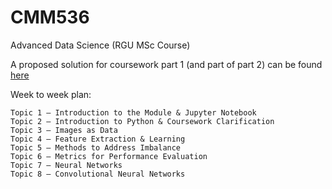 # CMM536

Advanced Data Science (RGU MSc Course)

A proposed solution for coursework part 1 (and part of part 2) can be found [here](https://github.com/carlosfmorenog/CMM536_CW_2022)

Week to week plan:

    Topic 1 – Introduction to the Module & Jupyter Notebook
    Topic 2 – Introduction to Python & Coursework Clarification
    Topic 3 – Images as Data
    Topic 4 – Feature Extraction & Learning
    Topic 5 – Methods to Address Imbalance
    Topic 6 – Metrics for Performance Evaluation
    Topic 7 – Neural Networks
    Topic 8 – Convolutional Neural Networks
